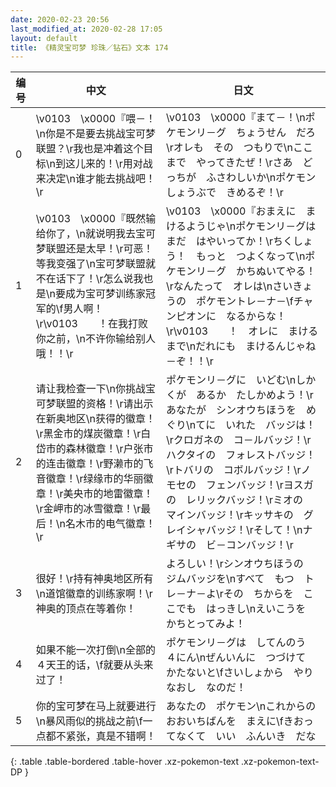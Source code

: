 ```yaml
---
date: 2020-02-23 20:56
last_modified_at: 2020-02-28 17:05
layout: default
title: 《精灵宝可梦 珍珠／钻石》文本 174
---
```

| 编号 | 中文 | 日文 |
| ---- | ---- | ---- |
| 0 | \v0103　\x0000『喂－！\n你是不是要去挑战宝可梦联盟？\r我也是冲着这个目标\n到这儿来的！\r用对战来决定\n谁才能去挑战吧！\r | \v0103　\x0000『まて－！\nポケモンリ－グ　ちょうせん　だろ\rオレも　その　つもりで\nここまで　やってきたぜ！\rさあ　どっちが　ふさわしいか\nポケモンしょうぶで　きめるぞ！\r |
| 1 | \v0103　\x0000『既然输给你了，\n就说明我去宝可梦联盟还是太早！\r可恶！等我变强了\n宝可梦联盟就不在话下了！\r怎么说我也是\n要成为宝可梦训练家冠军的\f男人啊！\r\v0103　　！在我打败你之前，\n不许你输给别人哦！！\r | \v0103　\x0000『おまえに　まけるようじゃ\nポケモンリ－グは　まだ　はやいってか！\rちくしょう！　もっと　つよくなって\nポケモンリ－グ　かちぬいてやる！\rなんたって　オレは\nさいきょうの　ポケモントレ－ナ－\fチャンピオンに　なるからな！\r\v0103　　！　オレに　まけるまで\nだれにも　まけるんじゃね－ぞ！！\r |
| 2 | 请让我检查一下\n你挑战宝可梦联盟的资格！\r请出示在新奥地区\n获得的徽章！\r黑金市的煤炭徽章！\r白岱市的森林徽章！\r户张市的连击徽章！\r野濑市的飞音徽章！\r绿缘市的华丽徽章！\r美央市的地雷徽章！\r金岬市的冰雪徽章！\r最后！\n名木市的电气徽章！\r | ポケモンリ－グに　いどむ\nしかくが　あるか　たしかめよう！\rあなたが　シンオウちほうを　めぐり\nてに　いれた　バッジは！\rクロガネの　コ－ルバッジ！\rハクタイの　フォレストバッジ！\rトバリの　コボルバッジ！\rノモセの　フェンバッジ！\rヨスガの　レリックバッジ！\rミオの　マインバッジ！\rキッサキの　グレイシャバッジ！\rそして！\nナギサの　ビ－コンバッジ！\r |
| 3 | 很好！\r持有神奥地区所有\n道馆徽章的训练家啊！\r神奥的顶点在等着你！ | よろしい！\rシンオウちほうの　ジムバッジを\nすべて　もつ　トレ－ナ－よ\rその　ちからを　ここでも　はっきし\nえいこうを　かちとってみよ！ |
| 4 | 如果不能一次打倒\n全部的４天王的话，\f就要从头来过了！ | ポケモンリ－グは　してんのう　４にん\nぜんいんに　つづけて　かたないと\fさいしょから　やりなおし　なのだ！ |
| 5 | 你的宝可梦在马上就要进行\n暴风雨似的挑战之前\f一点都不紧张，真是不错啊！ | あなたの　ポケモン\nこれからの　おおいちばんを　まえに\fきおってなくて　いい　ふんいき　だな |
{: .table .table-bordered .table-hover .xz-pokemon-text .xz-pokemon-text-DP }